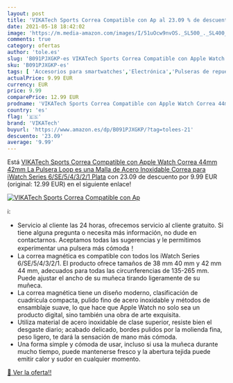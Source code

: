 ```yaml
---
layout: post
title: 'VIKATech Sports Correa Compatible con Ap al 23.09 % de descuento'
date: 2021-05-18 18:42:02
image: 'https://m.media-amazon.com/images/I/51uOcw9nvOS._SL500_._SL400_.jpg'
comments: true
category: ofertas
author: 'tole.es'
slug: 'B091PJXGKP-es VIKATech Sports Correa Compatible con Apple Watch Correa...'
sku: 'B091PJXGKP-es'
tags: [ 'Accesorios para smartwatches','Electrónica','Pulseras de repuesto para smartwatches','Tecnología para vestir','apple','vikatech', ]
actualPrice: 9.99 EUR
currency: EUR
price: 9.99
comparePrice: 12.99 EUR
prodname: 'VIKATech Sports Correa Compatible con Apple Watch Correa 44mm 42mm  La Pulsera Loop es una Malla de Acero Inoxidable Correa para iWatch Series 6/SE/5/4/3/2/1 Plata'
country: 'es'
flag: '🇪🇸'
brand: 'VIKATech'
buyurl: 'https://www.amazon.es/dp/B091PJXGKP/?tag=tolees-21'
descuento: '23.09'
average: '9.99'
---
```


Está [VIKATech Sports Correa Compatible con Apple Watch Correa 44mm 42mm  La Pulsera Loop es una Malla de Acero Inoxidable Correa para iWatch Series 6/SE/5/4/3/2/1 Plata](https://www.amazon.es/dp/B091PJXGKP/?tag=tolees-21) con 23.09 de descuento por 9.99 EUR (original: 12.99 EUR) en el siguiente enlace!

[![VIKATech Sports Correa Compatible con Ap](https://m.media-amazon.com/images/I/51uOcw9nvOS._SL500_._SL400_.jpg)](https://www.amazon.es/dp/B091PJXGKP/?tag=tolees-21)

ℹ️:

- Servicio al cliente las 24 horas, ofrecemos servicio al cliente gratuito. Si tiene alguna pregunta o necesita más información, no dude en contactarnos. Aceptamos todas las sugerencias y le permitimos experimentar una pulsera más cómoda！
- La correa magnética es compatible con todos los iWatch Series 6/SE/5/4/3/2/1. El producto ofrece tamaños de 38 mm 40 mm y 42 mm 44 mm, adecuados para todas las circunferencias de 135-265 mm. Puede ajustar el ancho de su muñeca tirando ligeramente de su muñeca.
- La correa magnética tiene un diseño moderno, clasificación de cuadrícula compacta, pulido fino de acero inoxidable y métodos de ensamblaje suave, lo que hace que Apple Watch no solo sea un producto digital, sino también una obra de arte exquisita.
- Utiliza material de acero inoxidable de clase superior, resiste bien el desgaste diario; acabado delicado, bordes pulidos por la molienda fina, peso ligero, te dará la sensación de mano más cómoda.
- Una forma simple y cómoda de usar, incluso si usa la muñeca durante mucho tiempo, puede mantenerse fresco y la abertura tejida puede emitir calor y sudor en cualquier momento.

[🛒 Ver la oferta!!](https://www.amazon.es/dp/B091PJXGKP/?tag=tolees-21)
